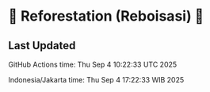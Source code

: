 
# 🌳 Reforestation (Reboisasi) 🌲

## Last Updated

GitHub Actions time: Thu Sep  4 10:22:33 UTC 2025

Indonesia/Jakarta time: Thu Sep  4 17:22:33 WIB 2025
